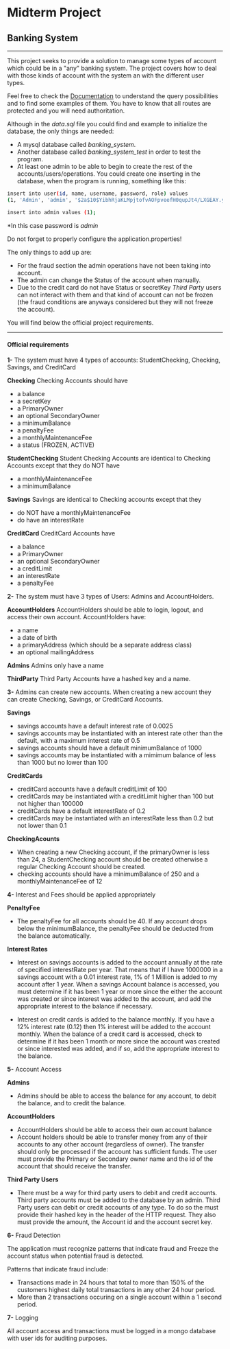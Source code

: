 # Midterm Project

## Banking System  
---

This project seeks to provide a solution to manage some types of account which could be in a "any" banking system. 
The project covers how to deal with those kinds of account with the system an with the different user types.

Feel free to check the [Documentation](https://documenter.getpostman.com/view/7732232/T17AkWYH?version=latest) to understand the query possibilities and to find some examples of them.
You have to know that all routes are protected and you will need authoritation.

Although in the _data.sql_ file you could find and example to initialize the database, the only things are needed: 
* A mysql database called _banking_system_. 
* Another database called _banking_system_test_ in order to test the program.
* At least one admin to be able to begin to create the rest of the accounts/users/operations.
You could create one inserting in the database, when the program is running, something like this:
````sh
insert into user(id, name, username, password, role) values
(1, 'Admin', 'admin', '$2a$10$YibhRjaKLMpjtofvAOFpveefH0qupJt4/LXGEAY.yzmkWnt8ciHcq', 'ADMIN'); 

insert into admin values (1);
````
*In this case password is *admin*


Do not forget to properly configure the application.properties!

The only things to add up are: 
* For the fraud section the admin operations have not been taking into account.
* The admin can change the Status of the account when manually.
* Due to the credit card do not have Status or secretKey _Third Party_ users can not interact with them and that kind of account can not be frozen (the fraud conditions are anyways considered but they will not freeze the account).

You will find below the official project requirements. 

---
#### Official requirements
**1-** The system must have 4 types of accounts: StudentChecking, Checking, Savings, and CreditCard

**Checking**
Checking Accounts should have
* a balance
* a secretKey
* a PrimaryOwner
* an optional SecondaryOwner
* a minimumBalance
* a penaltyFee
* a monthlyMaintenanceFee
* a status (FROZEN, ACTIVE)

**StudentChecking**
Student Checking Accounts are identical to Checking Accounts except that they do NOT have

* a monthlyMaintenanceFee
* a minimumBalance

**Savings**
Savings are identical to Checking accounts except that they
* do NOT have a monthlyMaintenanceFee
* do have an interestRate

**CreditCard**
CreditCard Accounts have
* a balance
* a PrimaryOwner
* an optional SecondaryOwner
* a creditLimit
* an interestRate
* a penaltyFee   

**2-** The system must have 3 types of Users: Admins and AccountHolders.

**AccountHolders**
AccountHolders should be able to login, logout, and access their own account. AccountHolders have:
* a name
* a date of birth
* a primaryAddress (which should be a separate address class)
* an optional mailingAddress

**Admins**
Admins only have a name

**ThirdParty**
Third Party Accounts have a hashed key and a name.

**3-** Admins can create new accounts. When creating a new account they can create Checking, Savings, or CreditCard Accounts.

**Savings**
* savings accounts have a default interest rate of 0.0025
* savings accounts may be instantiated with an interest rate other than the default, with a maximum interest rate of 0.5
* savings accounts should have a default minimumBalance of 1000
* savings accounts may be instantiated with a mimimum balance of less than 1000 but no lower than 100

**CreditCards**
* creditCard accounts have a default creditLimit of 100
* creditCards may be instantiated with a creditLimit higher than 100 but not higher than 100000
* creditCards have a default interestRate of 0.2
* creditCards may be instantiated with an interestRate less than 0.2 but not lower than 0.1

**CheckingAcounts**
* When creating a new Checking account, if the primaryOwner is less than 24, a StudentChecking account should be created otherwise a regular Checking Account should be created.
* checking accounts should have a minimumBalance of 250 and a monthlyMaintenanceFee of 12


**4-** Interest and Fees should be applied appropriately

**PenaltyFee**
* The penaltyFee for all accounts should be 40.
If any account drops below the minimumBalance, the penaltyFee should be deducted from the balance automatically.

**Interest Rates**
* Interest on savings accounts is added to the account annually at the rate of specified interestRate per year. That means that if I have 1000000 in a savings account with a 0.01 interest rate, 1% of 1 Million is added to my account after 1 year. When a savings Account balance is accessed, you must determine if it has been 1 year or more since the either the account was created or since interest was added to the account, and add the appropriate interest to the balance if necessary.

* Interest on credit cards is added to the balance monthly. If you have a 12% interest rate (0.12) then 1% interest will be added to the account monthly. When the balance of a credit card is accessed, check to determine if it has been 1 month or more since the account was created or since interested was added, and if so, add the appropriate interest to the balance.

**5-** Account Access

**Admins**
* Admins should be able to access the balance for any account, to debit the balance, and to credit the balance.

**AccountHolders**
* AccountHolders should be able to access their own account balance
* Account holders should be able to transfer money from any of their accounts to any other account (regardless of owner). The transfer should only be processed if the account has sufficient funds. The user must provide the Primary or Secondary owner name and the id of the account that should receive the transfer.

**Third Party Users**
* There must be a way for third party users to debit and credit accounts.
Third party accounts must be added to the database by an admin.
Third Party users can debit or credit accounts of any type. To do so the must provide their hashed key in the header of the HTTP request. They also must provide the amount, the Account id and the account secret key.

**6-** Fraud Detection

The application must recognize patterns that indicate fraud and Freeze the account status when potential fraud is detected.

Patterns that indicate fraud include:

* Transactions made in 24 hours that total to more than 150% of the customers highest daily total transactions in any other 24 hour period.
* More than 2 transactions occuring on a single account within a 1 second period.

**7-** Logging

All account access and transactions must be logged in a mongo database with user ids for auditing purposes.